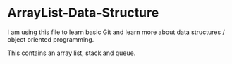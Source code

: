 # ArrayList-Data-Structure
I am using this file to learn basic Git and learn more about data structures / object oriented programming.

This contains an array list, stack and queue.
